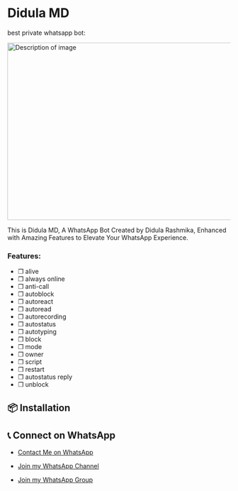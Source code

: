 
 <meta charset="UTF-8">
    <meta name="viewport" content="width=device-width, initial-scale=1.0">
    
<body>
    <h1>Didula MD</h1>
    <p>best private whatsapp bot:</p>
    <img src="https://i.ibb.co/m9K1Xqt/Picsart-24-11-08-11-05-17-493.jpg" alt="Description of image" width="600" height="400">


This is Didula MD, A WhatsApp Bot Created by Didula Rashmika, Enhanced with Amazing Features to Elevate Your WhatsApp Experience.

### Features:
- ❒ alive
- ❒ always online
- ❒ anti-call
- ❒ autoblock
- ❒ autoreact
- ❒ autoread
- ❒ autorecording
- ❒ autostatus
- ❒ autotyping
- ❒ block
- ❒ mode
- ❒ owner
- ❒ script 
- ❒ restart
- ❒ autostatus reply
- ❒ unblock

## 📦 Installation


## 📞 Connect on WhatsApp

- [Contact Me on WhatsApp](https://wa.me/+94771820962)

- [Join my WhatsApp Channel](https://whatsapp.com/channel/0029VaqqF4GDTkJwKruLSK2f)

- [Join my WhatsApp Group](https://chat.whatsapp.com/BLawMmFSUj09XnQbu3piDO)


